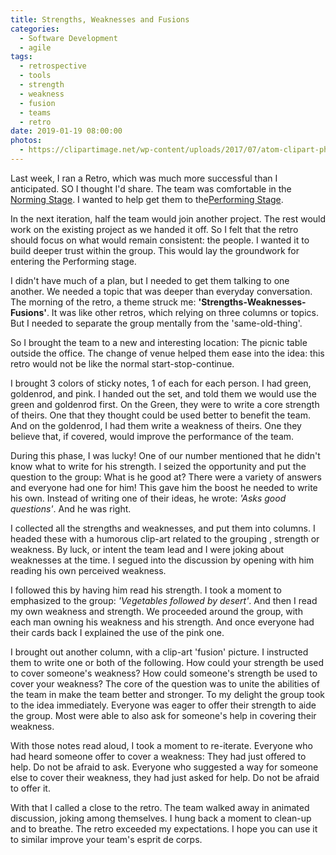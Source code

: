 ```yaml
---
title: Strengths, Weaknesses and Fusions
categories:
  - Software Development
  - agile
tags:
  - retrospective
  - tools
  - strength
  - weakness
  - fusion
  - teams
  - retro
date: 2019-01-19 08:00:00
photos: 
  - https://clipartimage.net/wp-content/uploads/2017/07/atom-clipart-photo-hd.png
---
```


Last week, I ran a Retro, which was much more successful than I anticipated. SO I thought I'd share. The team was comfortable in the [Norming Stage](//mindtools.com/pages/article/newLDR_86.htm). I wanted to help get them to the[Performing Stage](//mindtools.com/pages/article/newLDR_86.htm).

In the next iteration, half the team would join another project. The rest would work on the existing project as we handed it off. So I felt that the retro should focus on what would remain consistent: the people. I wanted it to build deeper trust within the group. This would lay the groundwork for entering the Performing stage.

I didn't have much of a plan, but I needed to get them talking to one another. We needed a topic that was deeper than everyday conversation. The morning of the retro, a theme struck me: **'Strengths-Weaknesses-Fusions'**. It was like other retros, which relying on three columns or topics. But I needed to separate the group mentally from the 'same-old-thing'.

So I brought the team to a new and interesting location: The picnic table outside the office. The change of venue helped them ease into the idea: this retro would not be like the normal start-stop-continue. 

I brought 3 colors of sticky notes, 1 of each for each person. I had green, goldenrod, and pink. I handed out the set, and told them we would use the green and goldenrod first. On the Green, they were to write a core strength of theirs. One that they thought could be used better to benefit the team. And on the goldenrod, I had them write a weakness of theirs. One they believe that, if covered, would improve the performance of the team.

During this phase, I was lucky! One of our number mentioned that he didn't know what to write for his strength. I seized the opportunity and put the question to the group: What is he good at? There were a variety of answers and everyone had one for him! This gave him the boost he needed to write his own. Instead of writing one of their ideas, he wrote: _'Asks good questions'_. And he was right.

I collected all the strengths and weaknesses, and put them into columns. I headed these with a humorous clip-art related to the grouping , strength or weakness. By luck, or intent the team lead and I were joking about weaknesses at the time. I segued into the discussion by opening with him reading his own perceived weakness.

I followed this by having him read his strength. I took a moment to emphasized to the group: _'Vegetables followed by desert'_. And then I read my own weakness and strength. We proceeded around the group, with each man owning his weakness and his strength. And once everyone had their cards back I explained the use of the pink one.

I brought out another column, with a clip-art 'fusion' picture. I instructed them to write one or both of the following. How could your strength be used to cover someone's weakness? How could someone's strength be used to cover your weakness? The core of the question was to unite the abilities of the team in make the team better and stronger.
To my delight the group took to the idea immediately. Everyone was eager to offer their strength to aide the group. Most were able to also ask for someone's help in covering their weakness. 

With those notes read aloud, I took a moment to re-iterate. Everyone who had heard someone offer to cover a weakness: They had just offered to help. Do not be afraid to ask. Everyone who suggested a way for someone else to cover their weakness, they had just asked for help. Do not be afraid to offer it. 

With that I called a close to the retro. The team walked away in animated discussion, joking among themselves. I hung back a moment to clean-up and to breathe. The retro exceeded my expectations. I hope you can use it to similar improve your team's esprit de corps.

